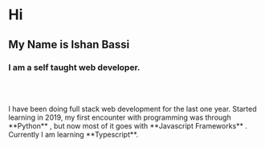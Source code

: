 # Hi
## My  Name is **Ishan Bassi**
### I am a self taught web developer.
<br  />
<br  />

<p ``className='bio'`` >I have been doing full stack web development for the last one year. Started learning in 2019, my first encounter with programming was through **Python** , but now most of it goes with **Javascript Frameworks** . Currently I am learning **Typescript**.</p>












